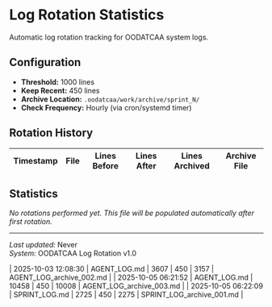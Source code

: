 # Log Rotation Statistics

Automatic log rotation tracking for OODATCAA system logs.

## Configuration

- **Threshold:** 1000 lines
- **Keep Recent:** 450 lines
- **Archive Location:** `.oodatcaa/work/archive/sprint_N/`
- **Check Frequency:** Hourly (via cron/systemd timer)

## Rotation History

| Timestamp | File | Lines Before | Lines After | Lines Archived | Archive File |
|-----------|------|--------------|-------------|----------------|--------------|

## Statistics

*No rotations performed yet. This file will be populated automatically after first rotation.*

---

*Last updated:* Never  
*System:* OODATCAA Log Rotation v1.0

| 2025-10-03 12:08:30 | AGENT_LOG.md | 3607 | 450 | 3157 | AGENT_LOG_archive_002.md |
| 2025-10-05 06:21:52 | AGENT_LOG.md | 10458 | 450 | 10008 | AGENT_LOG_archive_003.md |
| 2025-10-05 06:22:09 | SPRINT_LOG.md | 2725 | 450 | 2275 | SPRINT_LOG_archive_001.md |
